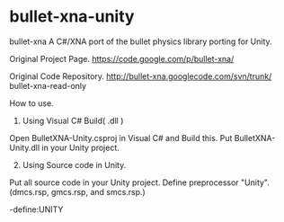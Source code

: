 bullet-xna-unity
================

bullet-xna
A C#/XNA port of the bullet physics library
porting for Unity.

Original Project Page.
https://code.google.com/p/bullet-xna/

Original Code Repository.
http://bullet-xna.googlecode.com/svn/trunk/ bullet-xna-read-only

How to use.

1. Using Visual C# Build( .dll )

Open BulletXNA-Unity.csproj in Visual C# and Build this.
Put BulletXNA-Unity.dll in your Unity project.

2. Using Source code in Unity.

Put all source code in your Unity project.
Define preprocessor "Unity".(dmcs.rsp, gmcs.rsp, and smcs.rsp.)

-define:UNITY

